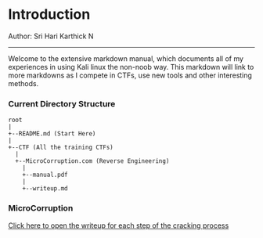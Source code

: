 # Introduction
Author: Sri Hari Karthick N

---
Welcome to the extensive markdown manual, which documents all of my experiences in using Kali linux the non-noob way. This markdown will link to more markdowns as I compete in CTFs, use new tools and other interesting methods.

### Current Directory Structure
```
root
|
+--README.md (Start Here)
|
+--CTF (All the training CTFs)
  |
  +--MicroCorruption.com (Reverse Engineering)
    |
    +--manual.pdf
    |
    +--writeup.md
```

### MicroCorruption
[Click here to open the writeup for each step of the cracking process](./CTF/RE_MicroCorruption.com/writeup.md)
